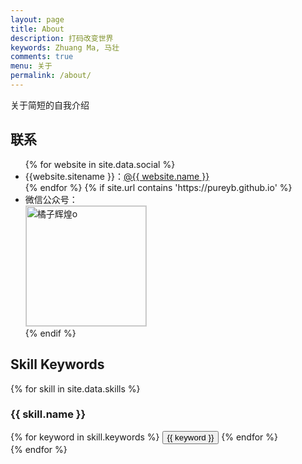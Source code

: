 ```yaml
---
layout: page
title: About
description: 打码改变世界
keywords: Zhuang Ma, 马壮
comments: true
menu: 关于
permalink: /about/
---
```


关于简短的自我介绍

## 联系

<ul>
{% for website in site.data.social %}
<li>{{website.sitename }}：<a href="{{ website.url }}" target="_blank">@{{ website.name }}</a></li>
{% endfor %}
{% if site.url contains 'https://pureyb.github.io' %}
<li>
微信公众号：<br />
<img style="height:192px;width:192px;border:1px solid lightgrey;" src="https://github.com/pureyb/pureyb.github.io/tree/master/assets/images/qrcode.jpg" alt="橘子辉煌o" />
</li>
{% endif %}
</ul>

## Skill Keywords

{% for skill in site.data.skills %}

### {{ skill.name }}

<div class="btn-inline">
{% for keyword in skill.keywords %}
<button class="btn btn-outline" type="button">{{ keyword }}</button>
{% endfor %}
</div>
{% endfor %}
